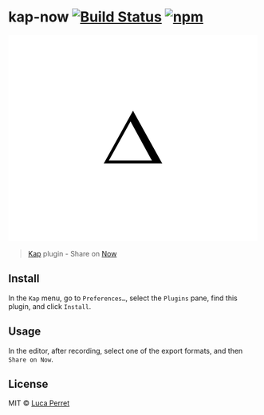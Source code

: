 # kap-now [![Build Status](https://travis-ci.org/lucaperret/kap-now.svg?branch=master)](https://travis-ci.org/lucaperret/kap-now) [![npm](https://img.shields.io/npm/dt/kap-now.svg)](https://www.npmjs.com/package/kap-now)

![Now logo](now.png?raw=true "now.sh")

> [Kap](https://github.com/wulkano/kap) plugin - Share on [Now](https://zeit.co/now)

## Install

In the `Kap` menu, go to `Preferences…`, select the `Plugins` pane, find this plugin, and click `Install`.

## Usage

In the editor, after recording, select one of the export formats, and then `Share on Now`.

## License

MIT © [Luca Perret](https://github.com/lucaperret)
